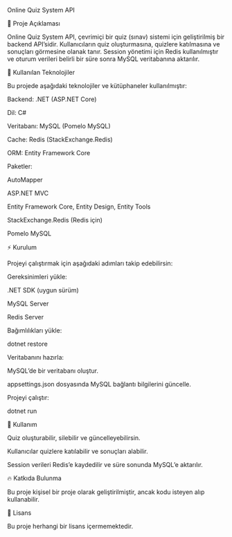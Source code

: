 Online Quiz System API

📌 Proje Açıklaması

Online Quiz System API, çevrimiçi bir quiz (sınav) sistemi için geliştirilmiş bir backend API’sidir. Kullanıcıların quiz oluşturmasına, quizlere katılmasına ve sonuçları görmesine olanak tanır. Session yönetimi için Redis kullanılmıştır ve oturum verileri belirli bir süre sonra MySQL veritabanına aktarılır.

🚀 Kullanılan Teknolojiler

Bu projede aşağıdaki teknolojiler ve kütüphaneler kullanılmıştır:

Backend: .NET (ASP.NET Core)

Dil: C#

Veritabanı: MySQL (Pomelo MySQL)

Cache: Redis (StackExchange.Redis)

ORM: Entity Framework Core

Paketler:

AutoMapper

ASP.NET MVC

Entity Framework Core, Entity Design, Entity Tools

StackExchange.Redis (Redis için)

Pomelo MySQL

⚡ Kurulum

Projeyi çalıştırmak için aşağıdaki adımları takip edebilirsin:

Gereksinimleri yükle:

.NET SDK (uygun sürüm)

MySQL Server

Redis Server

Bağımlılıkları yükle:

dotnet restore

Veritabanını hazırla:

MySQL’de bir veritabanı oluştur.

appsettings.json dosyasında MySQL bağlantı bilgilerini güncelle.

Projeyi çalıştır:

dotnet run

🎯 Kullanım

Quiz oluşturabilir, silebilir ve güncelleyebilirsin.

Kullanıcılar quizlere katılabilir ve sonuçları alabilir.

Session verileri Redis’e kaydedilir ve süre sonunda MySQL’e aktarılır.

🔥 Katkıda Bulunma

Bu proje kişisel bir proje olarak geliştirilmiştir, ancak kodu isteyen alıp kullanabilir.

📜 Lisans

Bu proje herhangi bir lisans içermemektedir.

